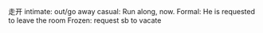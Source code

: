 走开
intimate: out/go away
casual: Run along, now.
Formal: He is requested to leave the room
Frozen: request sb  to vacate